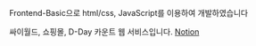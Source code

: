 Frontend-Basic으로
html/css, JavaScript를 이용하여 개발하였습니다

싸이월드, 쇼핑몰, D-Day 카운트 웹 서비스입니다.
[Notion](https://polyester-advantage-d3d.notion.site/Frontend-Basic-82dd316ce2eb4e1db6c53a5661b8fa21?pvs=4)
